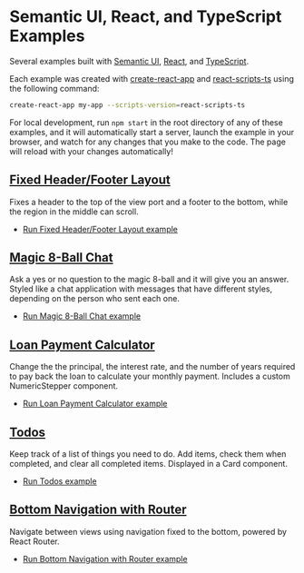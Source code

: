 # Semantic UI, React, and TypeScript Examples

Several examples built with [Semantic UI](https://react.semantic-ui.com/), [React](https://facebook.github.io/react/), and [TypeScript](https://www.typescriptlang.org/).

Each example was created with [create-react-app](https://www.npmjs.com/package/create-react-app) and [react-scripts-ts](https://www.npmjs.com/package/react-scripts-ts) using the following command:

``` bash
create-react-app my-app --scripts-version=react-scripts-ts
```

For local development, run `npm start` in the root directory of any of these examples, and it will automatically start a server, launch the example in your browser, and watch for any changes that you make to the code. The page will reload with your changes automatically!

## [Fixed Header/Footer Layout](https://joshtynjala.github.io/semantic-ui-react-typescript-examples/fixed-header-footer-layout/)

Fixes a header to the top of the view port and a footer to the bottom, while the region in the middle can scroll.

* [Run Fixed Header/Footer Layout example](https://joshtynjala.github.io/semantic-ui-react-typescript-examples/fixed-header-footer-layout/)

## [Magic 8-Ball Chat](https://joshtynjala.github.io/semantic-ui-react-typescript-examples/magic-eight-ball-chat/)

Ask a yes or no question to the magic 8-ball and it will give you an answer. Styled like a chat application with messages that have different styles, depending on the person who sent each one.

* [Run Magic 8-Ball Chat example](https://joshtynjala.github.io/semantic-ui-react-typescript-examples/magic-eight-ball-chat/)

## [Loan Payment Calculator](https://joshtynjala.github.io/semantic-ui-react-typescript-examples/loan-payment-calculator/)

Change the the principal, the interest rate, and the number of years required to pay back the loan to calculate your monthly payment. Includes a custom NumericStepper component.

* [Run Loan Payment Calculator example](https://joshtynjala.github.io/semantic-ui-react-typescript-examples/loan-payment-calculator/)

## [Todos](https://joshtynjala.github.io/semantic-ui-react-typescript-examples/todos/)

Keep track of a list of things you need to do. Add items, check them when completed, and clear all completed items. Displayed in a Card component.

* [Run Todos example](https://joshtynjala.github.io/semantic-ui-react-typescript-examples/todos/)

## [Bottom Navigation with Router](https://joshtynjala.github.io/semantic-ui-react-typescript-examples/bottom-navigation-with-router/)

Navigate between views using navigation fixed to the bottom, powered by React Router.

* [Run Bottom Navigation with Router example](https://joshtynjala.github.io/semantic-ui-react-typescript-examples/bottom-navigation-with-router/)